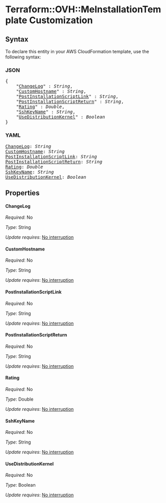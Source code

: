 # Terraform::OVH::MeInstallationTemplate Customization

## Syntax

To declare this entity in your AWS CloudFormation template, use the following syntax:

### JSON

<pre>
{
    "<a href="#changelog" title="ChangeLog">ChangeLog</a>" : <i>String</i>,
    "<a href="#customhostname" title="CustomHostname">CustomHostname</a>" : <i>String</i>,
    "<a href="#postinstallationscriptlink" title="PostInstallationScriptLink">PostInstallationScriptLink</a>" : <i>String</i>,
    "<a href="#postinstallationscriptreturn" title="PostInstallationScriptReturn">PostInstallationScriptReturn</a>" : <i>String</i>,
    "<a href="#rating" title="Rating">Rating</a>" : <i>Double</i>,
    "<a href="#sshkeyname" title="SshKeyName">SshKeyName</a>" : <i>String</i>,
    "<a href="#usedistributionkernel" title="UseDistributionKernel">UseDistributionKernel</a>" : <i>Boolean</i>
}
</pre>

### YAML

<pre>
<a href="#changelog" title="ChangeLog">ChangeLog</a>: <i>String</i>
<a href="#customhostname" title="CustomHostname">CustomHostname</a>: <i>String</i>
<a href="#postinstallationscriptlink" title="PostInstallationScriptLink">PostInstallationScriptLink</a>: <i>String</i>
<a href="#postinstallationscriptreturn" title="PostInstallationScriptReturn">PostInstallationScriptReturn</a>: <i>String</i>
<a href="#rating" title="Rating">Rating</a>: <i>Double</i>
<a href="#sshkeyname" title="SshKeyName">SshKeyName</a>: <i>String</i>
<a href="#usedistributionkernel" title="UseDistributionKernel">UseDistributionKernel</a>: <i>Boolean</i>
</pre>

## Properties

#### ChangeLog

_Required_: No

_Type_: String

_Update requires_: [No interruption](https://docs.aws.amazon.com/AWSCloudFormation/latest/UserGuide/using-cfn-updating-stacks-update-behaviors.html#update-no-interrupt)

#### CustomHostname

_Required_: No

_Type_: String

_Update requires_: [No interruption](https://docs.aws.amazon.com/AWSCloudFormation/latest/UserGuide/using-cfn-updating-stacks-update-behaviors.html#update-no-interrupt)

#### PostInstallationScriptLink

_Required_: No

_Type_: String

_Update requires_: [No interruption](https://docs.aws.amazon.com/AWSCloudFormation/latest/UserGuide/using-cfn-updating-stacks-update-behaviors.html#update-no-interrupt)

#### PostInstallationScriptReturn

_Required_: No

_Type_: String

_Update requires_: [No interruption](https://docs.aws.amazon.com/AWSCloudFormation/latest/UserGuide/using-cfn-updating-stacks-update-behaviors.html#update-no-interrupt)

#### Rating

_Required_: No

_Type_: Double

_Update requires_: [No interruption](https://docs.aws.amazon.com/AWSCloudFormation/latest/UserGuide/using-cfn-updating-stacks-update-behaviors.html#update-no-interrupt)

#### SshKeyName

_Required_: No

_Type_: String

_Update requires_: [No interruption](https://docs.aws.amazon.com/AWSCloudFormation/latest/UserGuide/using-cfn-updating-stacks-update-behaviors.html#update-no-interrupt)

#### UseDistributionKernel

_Required_: No

_Type_: Boolean

_Update requires_: [No interruption](https://docs.aws.amazon.com/AWSCloudFormation/latest/UserGuide/using-cfn-updating-stacks-update-behaviors.html#update-no-interrupt)

